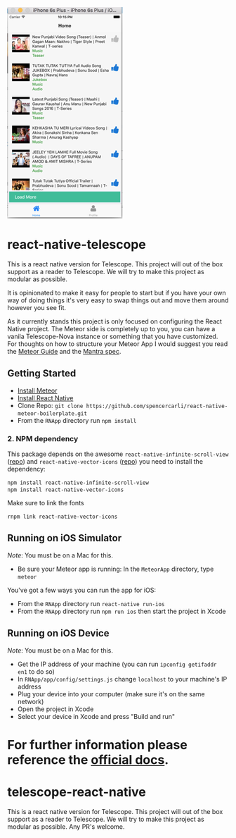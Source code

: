 ![Alt text](/demo.png "Demo")

# react-native-telescope
This is a react native version for Telescope. This project will out of the box support as a reader to Telescope. We will try to make this project as modular as possible.

It is opinionated to make it easy for people to start but if you have your own way of doing things it's very easy to swap things out and move them around however you see fit.

As it currently stands this project is only focused on configuring the React Native project. The Meteor side is completely up to you, you can have a vanila Telescope-Nova instance or something that you have customized. For thoughts on how to structure your Meteor App I would suggest you read the [Meteor Guide](http://guide.meteor.com/) and the [Mantra spec](http://mantrajs.com/).

## Getting Started

- [Install Meteor](https://www.meteor.com/install)
- [Install React Native](https://facebook.github.io/react-native/docs/getting-started.html#content)
- Clone Repo: `git clone https://github.com/spencercarli/react-native-meteor-boilerplate.git`
- From the `RNApp` directory run `npm install`

### 2. NPM dependency
This package depends on the awesome `react-native-infinite-scroll-view` ([repo](https://github.com/exponentjs/react-native-infinite-scroll-view)) and `react-native-vector-icons` ([repo](https://github.com/oblador/react-native-vector-icons)) you need to install the dependency: 
```
npm install react-native-infinite-scroll-view
npm install react-native-vector-icons
```

Make sure to link the fonts
```
rnpm link react-native-vector-icons
```

## Running on iOS Simulator

_Note_: You must be on a Mac for this.

- Be sure your Meteor app is running: In the ```MeteorApp``` directory, type ```meteor```
 
You've got a few ways you can run the app for iOS:

- From the `RNApp` directory run `react-native run-ios`
- From the `RNApp` directory run `npm run ios` then start the project in Xcode

## Running on iOS Device

_Note_: You must be on a Mac for this.

- Get the IP address of your machine (you can run `ipconfig getifaddr en1` to do so)
- In `RNApp/app/config/settings.js` change `localhost` to your machine's IP address
- Plug your device into your computer (make sure it's on the same network)
- Open the project in Xcode
- Select your device in Xcode and press "Build and run"

For further information please reference the [official docs](https://facebook.github.io/react-native/docs/running-on-device-ios.html#content).
=======
# telescope-react-native
This is a react native version for Telescope. This project will out of the box support as a reader to Telescope. We will try to make this project as modular as possible. Any PR's welcome.